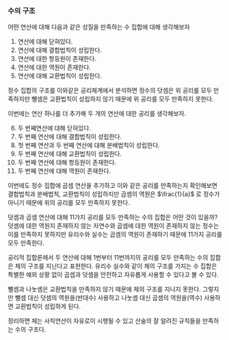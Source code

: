 <h3 id="수의-구조">수의 구조</h3>
<p>어떤 연산에 대해 다음과 같은 성질을 만족하는 수 집합에 대해 생각해보자</p>
<ol>
<li>연산에 대해 닫혀있다.</li>
<li>연산에 대해 결합법칙이 성립한다.</li>
<li>연산에 대한 항등원이 존재한다.</li>
<li>연산에 대한 역원이 존재한다.</li>
<li>연산에 대해 교환법칙이 성립한다.</li>
</ol>
<p>정수 집합의 구조를 이와같은 공리체계에서 분석하면 정수의 덧셈은 위 공리를 모두 만족하지만 뺄셈은 교환법칙이 성립하지 않기 때문에 위 공리를 모두 만족하지 못한다.</p>
<p>이번에는 연산 하나를 더 추가해 두 개의 연산에 대한 공리를 생각해보자.</p>
<ol start="6">
<li>두 번째연산에 대해 닫혀있다.</li>
<li>두 번째 연산에 대해 결합법칙이 성립한다.</li>
<li>첫 번째 연산과 두 번째 연산에 대해 분배법칙이 성립한다.</li>
<li>두 번째 연산에 대해 교환법칙이 성립한다.</li>
<li>두 번째 연산에 대해 항등원이 존재한다.</li>
<li>두 번째 연산에 대해 역원이 존재한다.</li>
</ol>
<p>이번에도 정수 집합에 곱셈 연산을 추가하고 이와 같은 공리를 만족하는지 확인해보면 결합법칙과 분배법칙, 교환법칙이 성립하지만 곱셈의 역원은 $\frac{1}{a}$ 로 정수가 아니기 때문에 위의 공리를 모두 만족하지 못한다.</p>
<p>덧셈과 곱셈 연산에 대해 11가지 공리를 모두 만족하는 수의 집합은 어떤 것이 있을까?
덧셈에 대한 역원지 존재하지 않는 자연수와 곱셈에 대한 역원이 존재하지 않는 정수는 이를 만족하지 못하지만 유리수와 실수는 곱셈의 역원이 존재하기 때문에 11가지 공리를 모두 만족한다.</p>
<p>공리적 집합론에서 두 연산에 대해 1번부터 11번까지의 공리를 모두 만족하는 수의 집합은 체의 구조를 지닌다고 표현한다. 유리수 실수와 같이 체의 구조를 가지는 수 집합은 특별한 예외 상황 없이 곱셉과 덧셈을 안전하고 자유롭게 사용할 수 있다고 볼 수 있다.</p>
<p>뺄셈과 나눗셈은 교환법칙을 만족하지 않기 때문에 체의 구조를 지니지 못한다. 그렇지만 뺄셈 대신 덧셈의 역원을(반대수) 사용하고 나눗셈 대신 곱셈의 역원을(역수) 사용하면 교환법칙이 성립하게 된다.</p>
<p>정리하면 체는 사칙연산이 자유로이 시행될 수 있고 산술의 잘 알려진 규칙들을 만족하는 수의 구조다.</p>